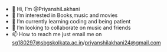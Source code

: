 - 👋 Hi, I’m @PriyanshiLakhani
- 👀 I’m interested in Books,music and movies 
- 🌱 I’m currently learning coding and being patient 
- 💞️ I’m looking to collaborate on music and friends
- 📫 How to reach me just email me on sg180297@sbgskolkata.ac.in/priyanshilakhani24@gmail.com

<!---
PriyanshiLakhani/PriyanshiLakhani is a ✨ special ✨ repository because its `README.md` (this file) appears on your GitHub profile.
You can click the Preview link to take a look at your changes.
--->
